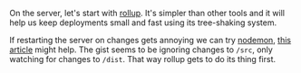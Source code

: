 On the server, let's start with [rollup](https://github.com/rollup/rollup). It's simpler than other tools and it will help us keep deployments small and fast using its tree-shaking system.

If restarting the server on changes gets annoying we can try [nodemon](https://nodemon.io/), [this article](https://medium.com/@binyamin/get-nodemon-to-restart-after-webpack-re-build-8746db80548e) might help. The gist seems to be ignoring changes to `/src`, only watching for changes to `/dist`. That way rollup gets to do its thing first.
